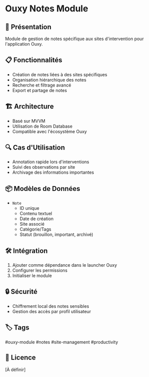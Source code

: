 # Ouxy Notes Module

## 🚀 Présentation
Module de gestion de notes spécifique aux sites d'intervention pour l'application Ouxy.

## 📋 Fonctionnalités
- Création de notes liées à des sites spécifiques
- Organisation hiérarchique des notes
- Recherche et filtrage avancé
- Export et partage de notes

## 🏗️ Architecture
- Basé sur MVVM
- Utilisation de Room Database
- Compatible avec l'écosystème Ouxy

## 🔍 Cas d'Utilisation
- Annotation rapide lors d'interventions
- Suivi des observations par site
- Archivage des informations importantes

## 📦 Modèles de Données
- `Note`
  - ID unique
  - Contenu textuel
  - Date de création
  - Site associé
  - Catégorie/Tags
  - Statut (brouillon, important, archivé)

## 🛠️ Intégration
1. Ajouter comme dépendance dans le launcher Ouxy
2. Configurer les permissions
3. Initialiser le module

## 🔒 Sécurité
- Chiffrement local des notes sensibles
- Gestion des accès par profil utilisateur

## 🏷️ Tags
#ouxy-module #notes #site-management #productivity

## 📄 Licence
[À définir]